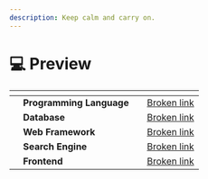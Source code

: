 ```yaml
---
description: Keep calm and carry on.
---
```


# 💻 Preview

<table data-view="cards"><thead><tr><th></th><th></th><th></th><th data-hidden data-card-target data-type="content-ref"></th></tr></thead><tbody><tr><td></td><td><strong>Programming Language</strong></td><td></td><td><a href="broken-reference">Broken link</a></td></tr><tr><td></td><td><strong>Database</strong></td><td></td><td><a href="broken-reference">Broken link</a></td></tr><tr><td></td><td><strong>Web Framework</strong></td><td></td><td><a href="broken-reference">Broken link</a></td></tr><tr><td></td><td><strong>Search Engine</strong></td><td></td><td><a href="broken-reference">Broken link</a></td></tr><tr><td></td><td><strong>Frontend</strong></td><td></td><td><a href="broken-reference">Broken link</a></td></tr></tbody></table>
